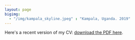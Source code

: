```yaml
---
layout: page
bigimg:
  - "/img/kampala_skyline.jpeg" : "Kampala, Uganda. 2019"
---
```


Here's a recent version of my CV:  [download the PDF here](/img/cv_shotaro_nakamura.pdf).
